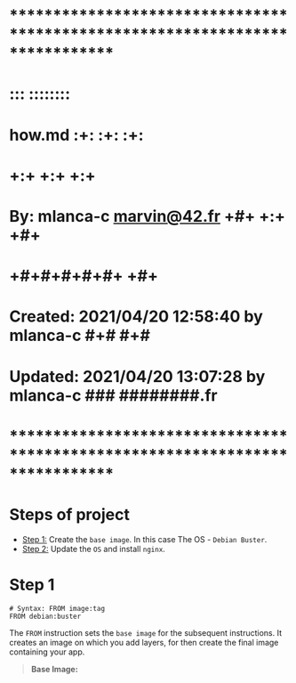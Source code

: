 # **************************************************************************** #
#                                                                              #
#                                                         :::      ::::::::    #
#    how.md                                             :+:      :+:    :+:    #
#                                                     +:+ +:+         +:+      #
#    By: mlanca-c <marvin@42.fr>                    +#+  +:+       +#+         #
#                                                 +#+#+#+#+#+   +#+            #
#    Created: 2021/04/20 12:58:40 by mlanca-c          #+#    #+#              #
#    Updated: 2021/04/20 13:07:28 by mlanca-c         ###   ########.fr        #
#                                                                              #
# **************************************************************************** #

# Steps of project

 * [Step 1:]() Create the ```base image```. In this case The OS - ```Debian Buster```.
 * [Step 2:]() Update the ```OS``` and install ```nginx```.

# Step 1

 ```vim
 # Syntax: FROM image:tag
 FROM debian:buster
 ```

 The ```FROM``` instruction sets the ```base image``` for the subsequent instructions. It creates an image on which you add layers, for then create the final image containing your app.

 > **Base Image:** 
